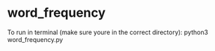 # word_frequency
To run in terminal (make sure youre in the correct directory):
    python3 word_frequency.py

